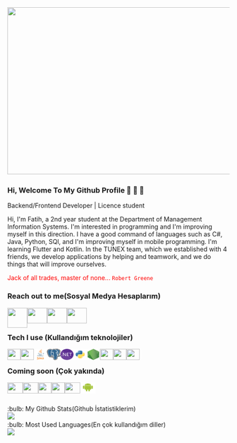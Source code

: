 <img src="https://media3.giphy.com/media/3oEdvbRHem1psqd7a0/giphy.gif?cid=ecf05e47w4bf85frjbpszcxmwkqnoip0eaqwe11nxqsoldxx&rid=giphy.gif&ct=g" width="1500" height="379">

### Hi, Welcome To My Github Profile 👋 👋 👋

Backend/Frontend Developer | Licence student

 Hi, I'm Fatih, a 2nd year student at the Department of Management Information Systems. I'm interested in programming and I'm improving myself in this direction. I have a good command of languages such as C#, Java, Python, SQl, and I'm improving myself in mobile programming. I'm learning Flutter and Kotlin. In the TUNEX team, which we established with 4 friends, we develop applications by helping and teamwork, and we do things that will improve ourselves.

<font color="red">Jack of all trades, master of none... `Robert Greene
`  </font>
### Reach out to me(Sosyal Medya Hesaplarım)

[<img height="45" width="45" src="https://cdn.jsdelivr.net/npm/simple-icons@v7/icons/youtube.svg" align=left />][Youtube]

[<img height="35" width="45" src="https://cdn.jsdelivr.net/npm/simple-icons@v7/icons/twitter.svg" align=left />][Twitter]

[<img height="35" width="45" src="https://cdn.jsdelivr.net/npm/simple-icons@v7/icons/linkedin.svg" align=left />][LinkedIn]


[<img height="35" width="45" src="https://cdn.jsdelivr.net/npm/simple-icons@v7/icons/instagram.svg" align=left />][Instagram]




[youtube]:https://www.youtube.com/channel/UCL1zbUNW_z8f_qKCxrz4KYg
[twitter]:https://twitter.com/yaafatii
[linkedin]:www.linkedin.com/in/fatihtun
[instagram]:https://github.com/Lamartune

<br/>
<br/>


### Tech I use (Kullandığım teknolojiler)

<img align="left" src="https://raw.githubusercontent.com/danielcranney/readme-generator/main/public/icons/skills/csharp-colored.svg" width="30" height="25">
<img align="left" src="https://raw.githubusercontent.com/danielcranney/readme-generator/main/public/icons/skills/mysql-colored.svg" width="30" height="25">
<img align="left" src="https://raw.githubusercontent.com/github/explore/5b3600551e122a3277c2c5368af2ad5725ffa9a1/topics/java/java.png" width="30" height="25">
<img align="left" src="https://raw.githubusercontent.com/github/explore/80688e429a7d4ef2fca1e82350fe8e3517d3494d/topics/postgresql/postgresql.png" width="30" height="25">
<img align="left" src="https://raw.githubusercontent.com/github/explore/80688e429a7d4ef2fca1e82350fe8e3517d3494d/topics/dotnet/dotnet.png" width="30" height="25">
<img align="left" src="https://raw.githubusercontent.com/github/explore/80688e429a7d4ef2fca1e82350fe8e3517d3494d/topics/python/python.png" width="30" height="25">
<img align="left" src="https://raw.githubusercontent.com/github/explore/80688e429a7d4ef2fca1e82350fe8e3517d3494d/topics/nodejs/nodejs.png" width="30" height="25">
<img align="left" src="https://raw.githubusercontent.com/danielcranney/readme-generator/main/public/icons/skills/photoshop-colored.svg" width="30" height="25">
<img align="left" src="https://raw.githubusercontent.com/danielcranney/readme-generator/main/public/icons/skills/illustrator-colored.svg" width="30" height="25">
<img align="left" src="https://raw.githubusercontent.com/danielcranney/readme-generator/main/public/icons/skills/premierepro-colored.svg" width="30" height="25">



<br/>


### Coming soon (Çok yakında)
<img align="left" src="https://raw.githubusercontent.com/danielcranney/readme-generator/main/public/icons/skills/flutter-colored.svg" width="35" height="25">
<img align="left" src="https://raw.githubusercontent.com/danielcranney/readme-generator/main/public/icons/skills/html5-colored.svg" width="35" height="25">
<img align="left" src="https://raw.githubusercontent.com/danielcranney/readme-generator/main/public/icons/skills/javascript-colored.svg" width="30" height="25">
<img align="left" src="https://raw.githubusercontent.com/danielcranney/readme-generator/main/public/icons/skills/css3-colored.svg" width="30" height="25">
<img align="left" src="https://camo.githubusercontent.com/76ae44a94388e048be2d8f5730d221c844f291162e6c5cdd632b1623a1b859f8/68747470733a2f2f7777772e766563746f726c6f676f2e7a6f6e652f6c6f676f732f6b6f746c696e6c616e672f6b6f746c696e6c616e672d69636f6e2e737667" width="35" height="25">
<img align="left" src="https://raw.githubusercontent.com/devicons/devicon/master/icons/android/android-original-wordmark.svg" width="35" height="25">
<br/>
<br/>



<br/>



<summary> :bulb: My Github Stats(Github İstatistiklerim) </summary>

<img src = "https://github-readme-stats.vercel.app/api?username=Lamartune&theme=radical&show_icons=true" >





<summary> :bulb: Most Used Languages(En çok kullandığım diller) </summary>

<img src = "https://github-readme-stats.vercel.app/api/top-langs/?username=Lamartune&layout=compact" >

